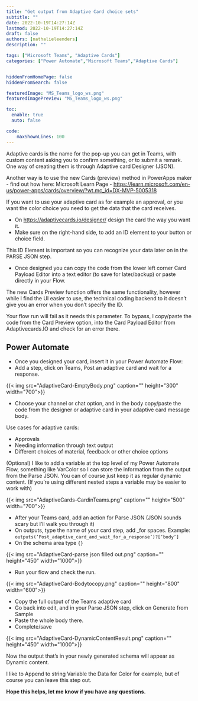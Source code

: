 ```yaml
---
title: "Get output from Adaptive Card choice sets"
subtitle: ""
date: 2022-10-19T14:27:14Z
lastmod: 2022-10-19T14:27:14Z
draft: false
authors: [nathalieleenders]
description: ""

tags: ["Microsoft Teams", "Adaptive Cards"]
categories: ["Power Automate","Microsoft Teams","Adaptive Cards"]


hiddenFromHomePage: false
hiddenFromSearch: false

featuredImage: "MS_Teams_logo_ws.png"
featuredImagePreview: "MS_Teams_logo_ws.png"

toc:
  enable: true
  auto: false

code:
    maxShownLines: 100
---
```


Adaptive cards is the name for the pop-up you can get in Teams, with custom content asking you to confirm something, or to submit a remark.
One way of creating them is through Adaptive card Designer (JSON).

Another way is to use the new Cards (preview) method in PowerApps maker - find out how here: Microsoft Learn Page - <https://learn.microsoft.com/en-us/power-apps/cards/overview/?wt.mc_id=DX-MVP-5005318>

If you want to use your adaptive card as for example an approval, or you want the color choice you need to get the data that the card receives.

- On <https://adaptivecards.io/designer/> design the card the way you want it.
- Make sure on the right-hand side, to add an ID element to your button or choice field.

This ID Element is important so you can recognize your data later on in the PARSE JSON step.

- Once designed you can copy the code from the lower left corner Card Payload Editor into a text editor (to save for later/backup) or paste directly in your Flow.

The new Cards Preview function offers the same functionality, however while I find the UI easier to use, the technical coding backend to it doesn’t give you an error when you don’t specify the ID.

Your flow run will fail as it needs this parameter. To bypass, I copy/paste the code from the Card Preview option, into the Card Payload Editor from Adaptivecards.IO and check for an error there.

## Power Automate

- Once you designed your card, insert it in your Power Automate Flow:
- Add a step, click on Teams, Post an adaptive card and wait for a response.

{{< img src="AdaptiveCard-EmptyBody.png" caption="" height="300" width="700">}}

- Choose your channel or chat option, and in the body copy/paste the code from the designer or adaptive card in your adaptive card message body.

Use cases for adaptive cards:
* Approvals
* Needing information through text output
* Different choices of material, feedback or other choice options

(Optional) I like to add a variable at the top level of my Power Automate Flow, something like VarColor so I can store the information from the output from the Parse JSON. You can of course just keep it as regular dynamic content.
(If you’re using different nested steps a variable may be easier to work with)

{{< img src="AdaptiveCards-CardinTeams.png" caption="" height="500" width="700">}}

- After your Teams card, add an action for Parse JSON (JSON sounds scary but I’ll walk you through it)
- On outputs, type the name of your card step, add _for spaces. Example: `outputs(’Post_adaptive_card_and_wait_for_a_response’)?[’body’]`
- On the schema area type `{}`

{{< img src="AdaptiveCard-parse json filled out.png" caption="" height="450" width="1000">}}

- Run your flow and check the run.

{{< img src="AdaptiveCard-Bodytocopy.png" caption="" height="800" width="600">}}

- Copy the full output of the Teams adaptive card
- Go back into edit, and in your Parse JSON step, click on Generate from Sample
- Paste the whole body there.
- Complete/save

{{< img src="AdaptiveCard-DynamicContentResult.png" caption="" height="450" width="1000">}}

Now the output that’s in your newly generated schema will appear as Dynamic content.

I like to Append to string Variable the Data for Color for example, but of course you can leave this step out.

**Hope this helps, let me know if you have any questions.**
